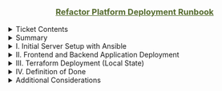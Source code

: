 <h3 style="color: darkolivegreen; text-align: center; text-decoration: underline;">Refactor Platform Deployment Runbook</h3>

<details>
    <summary>Ticket Contents</summary><br>

> **Create the automation code and Terraform code to deploy the frontend and backend Rust app to a running Ubuntu 22.04 server, using local Terraform state, try deploying it with a container and without using Docker containers or something “native”. A Container that can run on the ContainerD Container Runtime, which should include Docker Containers.**

**Idea:** *use Ansible for performing initial setup on a server target.*

### Definition of done

* Able to build and start the backend and frontend applications using Docker containers and docker-compose
* All needed Ansible entities (roles, resource groupings) and scripts exist that can deploy to any target Ubuntu 22.04 instance running Ansible

</details>

<details>
    <summary>Summary</summary><br>

*This runbook provides detailed steps to deploy Rust frontend and backend applications on an Ubuntu 22.04 server using Ansible for initial setup and Terraform for automation. It covers both containerized (using Docker) and native deployment methods.*

</details>

<details>
    <summary>I. Initial Server Setup with Ansible</summary><br>

1. **Define Ansible Inventory:** Create an Ansible inventory file containing the IP address or hostname of your target Ubuntu 22.04 server.

```ini
[ubuntu_server]
192.168.1.10 ansible_user=ubuntu ansible_ssh_private_key_file=~/.ssh/id_rsa
```

*Explanation*: The inventory file specifies the target servers for Ansible to manage. Here, we define the target server with its IP address and SSH details.

1. **Create Ansible Playbook:** Develop an Ansible playbook to perform the following tasks on the server:
    * **Install Required Packages:** Install necessary packages like `curl`, `git`, `unzip`, `sudo`, `python3`, `python3-pip`, `jq`, `make`, `gcc`, `g++`, and others required for Rust compilation and container runtime.
    * **Install Containerd:** Install and configure Containerd as the container runtime.
    * **Install Docker (Optional):** Install Docker if you plan to use it alongside Containerd.
    * **Install Ansible (Optional):** Install Ansible on the server for future deployments and automation.
    * **Configure Firewall:** Open necessary ports for your applications (e.g., HTTP/HTTPS).

```yaml
---
- hosts: ubuntu_server
  become: yes
  tasks:
    - name: Install required packages
      apt:
        name:
          - curl
          - git
          - unzip
          - sudo
          - python3
          - python3-pip
          - jq
          - make
          - gcc
          - g++
        state: present
        update_cache: yes

    - name: Install Containerd
      shell: |
        sudo apt-get install -y containerd

    - name: Install Docker (Optional)
      shell: |
        sudo apt-get install -y docker.io

    - name: Install Ansible (Optional)
      apt:
        name: ansible
        state: present

    - name: Configure firewall
      ufw:
        rule: allow
        port: "{{ item }}"
        proto: tcp
      with_items:
        - 80
        - 443
```

*Explanation*: The playbook installs necessary packages, container runtime, and configures the firewall.

1. **Run Ansible Playbook:** Execute the playbook against the server.

```bash
ansible-playbook -i inventory.ini setup.yml
```

*Gotcha*: Ensure Ansible is installed on your local machine and accessible via `ansible-playbook` command.

</details>

<details>
    <summary>II. Frontend and Backend Application Deployment</summary><br>

### A. Containerized Approach (Docker-Compose)

1. **Create Dockerfiles:** Write Dockerfiles for both the frontend and backend applications, defining the necessary dependencies, build commands, and entry points.

```Dockerfile
# Backend Dockerfile
FROM rust:latest

WORKDIR /app
COPY . .

RUN cargo build --release

CMD ["./target/release/backend_app"]
```

```Dockerfile
# Frontend Dockerfile
FROM rust:latest

WORKDIR /app
COPY . .

RUN cargo build --release

CMD ["./target/release/frontend_app"]
```

*Gotcha*: Ensure the Dockerfile paths and commands match your application structure.

1. **Create Docker-Compose.yml:** Define the service dependencies and configurations for both frontend and backend applications within a docker-compose.yml file.

```yaml
version: '3'
services:
  backend:
    build: ./backend
    ports:
      - "8000:8000"
  frontend:
    build: ./frontend
    ports:
      - "3000:3000"
```

*Context*: This configuration binds the container ports to the host machine.

1. **Build Images:** Build the Docker images for both applications.

```bash
docker-compose build
```

*Gotcha*: Ensure Docker is running on your local machine.

1. **Deploy with Docker-Compose:** Use `docker-compose up -d` to start the containers on the server based on the defined docker-compose configuration.

```bash
docker-compose up -d
```

*Context*: The `-d` flag runs containers in the background.

## B. Native Approach (Without Containers)

1. **Build Frontend and Backend Applications:** Build the frontend and backend applications using Rust's build tools (e.g., `cargo build`).

```bash
cd backend
cargo build --release

cd ../frontend
cargo build --release
```

*Gotcha*: Ensure Rust and Cargo are installed on your local machine.

1. **Copy Compiled Binaries to Server:** Transfer the compiled binaries of the frontend and backend applications to the server.

```bash
scp backend/target/release/backend_app ubuntu@192.168.1.10:~/backend_app
scp frontend/target/release/frontend_app ubuntu@192.168.1.10:~/frontend_app
```

*Context*: Use `scp` to securely copy files over SSH.

1. **Configure and Start Applications:** Configure and start the applications on the server using systemd services or other suitable methods.

```ini
# backend_app.service
[Unit]
Description=Backend Application

[Service]
ExecStart=/home/ubuntu/backend_app

[Install]
WantedBy=multi-user.target
```

```ini
# frontend_app.service
[Unit]
Description=Frontend Application

[Service]
ExecStart=/home/ubuntu/frontend_app

[Install]
WantedBy=multi-user.target
```

Start and enable services:

```bash
sudo systemctl daemon-reload
sudo systemctl start backend_app
sudo systemctl enable backend_app

sudo systemctl start frontend_app
sudo systemctl enable frontend_app
```

*Gotcha*: Ensure the service files are correctly placed in `/etc/systemd/system/`.

</details>

<details>
    <summary>III. Terraform Deployment (Local State)</summary><br>

1. **Create Terraform Code:** Write Terraform code to manage the deployment process, including:
    * **Create Remote-Exec Provider:** Configure the remote-exec provider for running commands on the server.
    * **Provision Ansible:** If not already installed, use the Terraform provider to install Ansible on the server (optional).
    * **Run Ansible Playbook:** Use the remote-exec provider to execute the Ansible playbook on the server for initial setup.
    * **Manage Application Files:** Transfer the Dockerfiles, docker-compose.yml, compiled binaries (for the native approach), or application configuration files to the server.
    * **Run Docker-Compose (Containerized Approach):** Use the remote-exec provider to run `docker-compose up -d` command on the server to start the containers.
    * **Start Applications (Native Approach):** Use the remote-exec provider to start the application processes on the server.

```hcl
provider "local" {}

provider "null" {}

resource "null_resource" "setup" {
  connection {
    type        = "ssh"
    user        = "ubuntu"
    private_key = file("~/.ssh/id_rsa")
    host        = "192.168.1.10"
  }

  provisioner "remote-exec" {
    inline = [
      "sudo apt-get update",
      "sudo apt-get install -y ansible",
      "ansible-playbook -i inventory.ini setup.yml"
    ]
  }
}
```

*Context*: This config uses the `null` provider to run remote commands via SSH.

1. **Initialize Terraform:** Initialize Terraform in the working directory.

```bash
terraform init
```

*Gotcha*: Ensure you are in the correct directory containing `main.tf`.

1. **Apply Terraform Changes:** Use `terraform apply` to apply the infrastructure and configuration changes.

```bash
terraform apply
```

*Context*: Review the changes before applying by typing `yes` when prompted.

</details>

<details>
    <summary>IV. Definition of Done</summary><br>

* Both the frontend and backend applications are successfully built and started.
* The applications are accessible and function as expected.
* The Ansible playbook, Dockerfiles, and Terraform code are written and documented.
* All necessary steps are automated and can be deployed to any Ubuntu 22.04 instance running Ansible.

</details>

<details>
    <summary>Additional Considerations</summary><br>

* **Logging and Monitoring:** Implement logging and monitoring solutions like Prometheus, Grafana, or ELK stack for application performance and health checks.
* **Resilience and Elasticity:** Consider using load balancers and auto-scaling groups to handle traffic spikes and ensure high availability.

</details>
